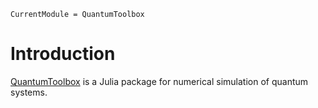 ```@meta
CurrentModule = QuantumToolbox
```

# Introduction

[QuantumToolbox](https://github.com/albertomercurio/QuantumToolbox.jl) is a Julia package for numerical simulation of quantum systems.

```@index
```
